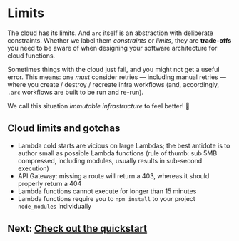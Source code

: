 # Limits

The cloud has its limits. And `arc` itself is an abstraction with deliberate constraints. Whether we label them *constraints* or *limits*, they are **trade-offs** you need to be aware of when designing your software architecture for cloud functions.

Sometimes things with the cloud just fail, and you might not get a useful error. This means: one _must_ consider retries &mdash; including manual retries &mdash; where you create / destroy / recreate infra workflows (and, accordingly, `.arc` workflows are built to be run and re-run). 

We call this situation *immutable infrastructure* to feel better! &#128150;


## Cloud limits and gotchas

- Lambda cold starts are vicious on large Lambdas; the best antidote is to author small as possible Lambda functions (rule of thumb: sub 5MB compressed, including modules, usually results in sub-second execution)
- API Gateway: missing a route will return a 403, whereas it should properly return a 404
- Lambda functions cannot execute for longer than 15 minutes
- Lambda functions require you to `npm install` to your project `node_modules` individually


## Next: [Check out the quickstart](/quickstart)
